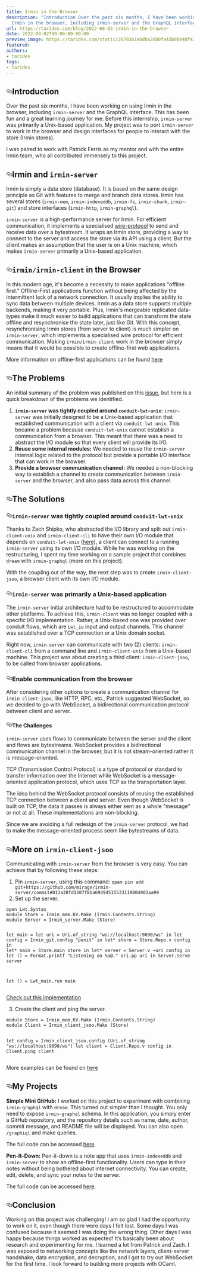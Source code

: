 ```yaml
---
title: Irmin in the Browser
description: "Introduction Over the past six months, I have been working on using
  Irmin in the browser, including irmin-server and the GraphQL interface\u2026"
url: https://tarides.com/blog/2022-08-02-irmin-in-the-browser
date: 2022-08-02T00:00:00-00:00
preview_image: https://tarides.com/static/2878361a6dba26b0fa43b0b048f42cd4/10057/joy_img.jpg
featured:
authors:
- tarides
tags:
- tarides
---
```



<h2 style="position:relative;"><a href="https://tarides.com/feed.xml#introduction" aria-label="introduction permalink" class="anchor before"><svg aria-hidden="true" focusable="false" height="16" version="1.1" viewbox="0 0 16 16" width="16"><path fill-rule="evenodd" d="M4 9h1v1H4c-1.5 0-3-1.69-3-3.5S2.55 3 4 3h4c1.45 0 3 1.69 3 3.5 0 1.41-.91 2.72-2 3.25V8.59c.58-.45 1-1.27 1-2.09C10 5.22 8.98 4 8 4H4c-.98 0-2 1.22-2 2.5S3 9 4 9zm9-3h-1v1h1c1 0 2 1.22 2 2.5S13.98 12 13 12H9c-.98 0-2-1.22-2-2.5 0-.83.42-1.64 1-2.09V6.25c-1.09.53-2 1.84-2 3.25C6 11.31 7.55 13 9 13h4c1.45 0 3-1.69 3-3.5S14.5 6 13 6z"></path></svg></a>Introduction</h2>
<p>Over the past six months, I have been working on using Irmin in the browser, including <code>irmin-server</code> and the GraphQL interface. This has been fun and a great learning journey for me. Before this internship, <code>irmin-server</code> was primarily a Unix-based application. My project was to port <code>irmin-server</code> to work in the browser and design interfaces for people to interact with the store (Irmin stores).</p>
<p>I was paired to work with Patrick Ferris as my mentor and with the entire Irmin team, who all contributed immensely to this project.</p>
<h2 style="position:relative;"><a href="https://tarides.com/feed.xml#irmin-and-irmin-server" aria-label="irmin and irmin server permalink" class="anchor before"><svg aria-hidden="true" focusable="false" height="16" version="1.1" viewbox="0 0 16 16" width="16"><path fill-rule="evenodd" d="M4 9h1v1H4c-1.5 0-3-1.69-3-3.5S2.55 3 4 3h4c1.45 0 3 1.69 3 3.5 0 1.41-.91 2.72-2 3.25V8.59c.58-.45 1-1.27 1-2.09C10 5.22 8.98 4 8 4H4c-.98 0-2 1.22-2 2.5S3 9 4 9zm9-3h-1v1h1c1 0 2 1.22 2 2.5S13.98 12 13 12H9c-.98 0-2-1.22-2-2.5 0-.83.42-1.64 1-2.09V6.25c-1.09.53-2 1.84-2 3.25C6 11.31 7.55 13 9 13h4c1.45 0 3-1.69 3-3.5S14.5 6 13 6z"></path></svg></a>Irmin and <code>irmin-server</code></h2>
<p>Irmin is simply a data store (database). It is based on the same design principle as Git with features to merge and branch data stores. Irmin has several stores (<code>irmin-mem</code>, <code>irmin-indexeddb</code>, <code>irmin-fs</code>, <code>irmin-chunk</code>, <code>irmin-git</code>) and store interfaces (<code>irmin-http</code>, <code>irmin-graphql</code>).</p>
<p><code>irmin-server</code> is a high-performance server for Irmin. For efficient communication, it implements a specialised <a href="https://github.com/mirage/irmin-server/blob/master/PROTOCOL.md">wire-protocol</a> to send and receive data over a bytestream. It wraps an Irmin store, providing a way to connect to the server and access the store via its API using a client. But the client makes an assumption that the user is on a Unix machine, which makes <code>irmin-server</code> primarily a Unix-based application.</p>
<h2 style="position:relative;"><a href="https://tarides.com/feed.xml#irminirmin-client-in-the-browser" aria-label="irminirmin client in the browser permalink" class="anchor before"><svg aria-hidden="true" focusable="false" height="16" version="1.1" viewbox="0 0 16 16" width="16"><path fill-rule="evenodd" d="M4 9h1v1H4c-1.5 0-3-1.69-3-3.5S2.55 3 4 3h4c1.45 0 3 1.69 3 3.5 0 1.41-.91 2.72-2 3.25V8.59c.58-.45 1-1.27 1-2.09C10 5.22 8.98 4 8 4H4c-.98 0-2 1.22-2 2.5S3 9 4 9zm9-3h-1v1h1c1 0 2 1.22 2 2.5S13.98 12 13 12H9c-.98 0-2-1.22-2-2.5 0-.83.42-1.64 1-2.09V6.25c-1.09.53-2 1.84-2 3.25C6 11.31 7.55 13 9 13h4c1.45 0 3-1.69 3-3.5S14.5 6 13 6z"></path></svg></a><code>irmin/irmin-client</code> in the Browser</h2>
<p>In this modern age, it's become a necessity to make applications &quot;offline first.&quot; Offline-First applications function without being affected by the intermittent lack of a network connection. It usually implies the ability to sync data between multiple devices. Irmin as a data store supports multiple backends, making it very portable. Plus, Irmin's mergeable replicated data-types make it much easier to build applications that can transform the state offline and resynchronise the state later, just like Git. With this concept, resynchronising Irmin stores (from server to client) is much simpler on <code>irmin-server</code>, which implements a specialised wire protocol for efficient communication. Making <code>irmin/irmin-client</code> work in the browser simply means that it would be possible to create offline-first web applications.</p>
<p>More information on offline-first applications can be found <a href="https://2022.ecoop.org/home/plf-2022">here</a></p>
<h2 style="position:relative;"><a href="https://tarides.com/feed.xml#the-problems" aria-label="the problems permalink" class="anchor before"><svg aria-hidden="true" focusable="false" height="16" version="1.1" viewbox="0 0 16 16" width="16"><path fill-rule="evenodd" d="M4 9h1v1H4c-1.5 0-3-1.69-3-3.5S2.55 3 4 3h4c1.45 0 3 1.69 3 3.5 0 1.41-.91 2.72-2 3.25V8.59c.58-.45 1-1.27 1-2.09C10 5.22 8.98 4 8 4H4c-.98 0-2 1.22-2 2.5S3 9 4 9zm9-3h-1v1h1c1 0 2 1.22 2 2.5S13.98 12 13 12H9c-.98 0-2-1.22-2-2.5 0-.83.42-1.64 1-2.09V6.25c-1.09.53-2 1.84-2 3.25C6 11.31 7.55 13 9 13h4c1.45 0 3-1.69 3-3.5S14.5 6 13 6z"></path></svg></a>The Problems</h2>
<p>An initial summary of the problem was published on this <a href="https://github.com/mirage/irmin-server/issues/46">issue</a>, but here is a quick breakdown of the problems we identified.</p>
<ol>
<li><strong><code>irmin-server</code> was tightly coupled around <code>conduit-lwt-unix</code>:</strong> <code>irmin-server</code> was initially designed to be a Unix-based application that established communication with a client via <code>conduit-lwt-unix</code>. This became a problem because <code>conduit-lwt-unix</code> cannot establish a communication from a browser. This meant that there was a need to abstract the I/O module so that every client will provide its I/O.</li>
<li><strong>Reuse some internal modules:</strong> We needed to reuse the <code>irmin-server</code> internal logic related to the protocol but provide a portable I/O interface that can work in the browser.</li>
<li><strong>Provide a browser communication channel:</strong> We needed a non-blocking way to establish a channel to create communication between <code>irmin-server</code> and the browser, and also pass data across this channel.</li>
</ol>
<h2 style="position:relative;"><a href="https://tarides.com/feed.xml#the-solutions" aria-label="the solutions permalink" class="anchor before"><svg aria-hidden="true" focusable="false" height="16" version="1.1" viewbox="0 0 16 16" width="16"><path fill-rule="evenodd" d="M4 9h1v1H4c-1.5 0-3-1.69-3-3.5S2.55 3 4 3h4c1.45 0 3 1.69 3 3.5 0 1.41-.91 2.72-2 3.25V8.59c.58-.45 1-1.27 1-2.09C10 5.22 8.98 4 8 4H4c-.98 0-2 1.22-2 2.5S3 9 4 9zm9-3h-1v1h1c1 0 2 1.22 2 2.5S13.98 12 13 12H9c-.98 0-2-1.22-2-2.5 0-.83.42-1.64 1-2.09V6.25c-1.09.53-2 1.84-2 3.25C6 11.31 7.55 13 9 13h4c1.45 0 3-1.69 3-3.5S14.5 6 13 6z"></path></svg></a>The Solutions</h2>
<h3 style="position:relative;"><a href="https://tarides.com/feed.xml#irmin-server-was-tightly-coupled-around-conduit-lwt-unix" aria-label="irmin server was tightly coupled around conduit lwt unix permalink" class="anchor before"><svg aria-hidden="true" focusable="false" height="16" version="1.1" viewbox="0 0 16 16" width="16"><path fill-rule="evenodd" d="M4 9h1v1H4c-1.5 0-3-1.69-3-3.5S2.55 3 4 3h4c1.45 0 3 1.69 3 3.5 0 1.41-.91 2.72-2 3.25V8.59c.58-.45 1-1.27 1-2.09C10 5.22 8.98 4 8 4H4c-.98 0-2 1.22-2 2.5S3 9 4 9zm9-3h-1v1h1c1 0 2 1.22 2 2.5S13.98 12 13 12H9c-.98 0-2-1.22-2-2.5 0-.83.42-1.64 1-2.09V6.25c-1.09.53-2 1.84-2 3.25C6 11.31 7.55 13 9 13h4c1.45 0 3-1.69 3-3.5S14.5 6 13 6z"></path></svg></a><code>irmin-server</code> was tightly coupled around <code>conduit-lwt-unix</code></h3>
<p>Thanks to Zach Shipko, who abstracted the I/O library and split out <code>irmin-client-unix</code> and <code>irmin-client-cli</code> to have their own I/O module that depends on <code>conduit-lwt-unix</code> (<a href="https://github.com/mirage/irmin-server/pull/32">here</a>), a client can connect to a running <code>irmin-server</code> using its own I/O module. While he was working on the restructuring, I spent my time working on a sample project that combines <code>dream</code> with <code>irmin-graphql</code> (more on this project).</p>
<p>With the coupling out of the way, the next step was to create <code>irmin-client-jsoo</code>, a browser client with its own I/O module.</p>
<h3 style="position:relative;"><a href="https://tarides.com/feed.xml#irmin-server-was-primarily-a-unix-based-application" aria-label="irmin server was primarily a unix based application permalink" class="anchor before"><svg aria-hidden="true" focusable="false" height="16" version="1.1" viewbox="0 0 16 16" width="16"><path fill-rule="evenodd" d="M4 9h1v1H4c-1.5 0-3-1.69-3-3.5S2.55 3 4 3h4c1.45 0 3 1.69 3 3.5 0 1.41-.91 2.72-2 3.25V8.59c.58-.45 1-1.27 1-2.09C10 5.22 8.98 4 8 4H4c-.98 0-2 1.22-2 2.5S3 9 4 9zm9-3h-1v1h1c1 0 2 1.22 2 2.5S13.98 12 13 12H9c-.98 0-2-1.22-2-2.5 0-.83.42-1.64 1-2.09V6.25c-1.09.53-2 1.84-2 3.25C6 11.31 7.55 13 9 13h4c1.45 0 3-1.69 3-3.5S14.5 6 13 6z"></path></svg></a><code>irmin-server</code> was primarily a Unix-based application</h3>
<p>The <code>irmin-server</code> initial architecture had to be restructured to accommodate other platforms. To achieve this, <code>irmin-client</code> was no longer coupled with a specific I/O implementation. Rather, a Unix-based one was provided over conduit flows, which are <code>Lwt_io</code> input and output channels. This channel was established over a TCP connection or a Unix domain socket.</p>
<p>Right now, <code>irmin-server</code> can communicate with two (2) clients: <code>irmin-client-cli</code> from a command line and <code>irmin-client-unix</code> from a Unix-based machine. This project was about creating a third client: <code>irmin-client-jsoo</code>, to be called from browser applications.</p>
<h3 style="position:relative;"><a href="https://tarides.com/feed.xml#enable-communication-from-the-browser" aria-label="enable communication from the browser permalink" class="anchor before"><svg aria-hidden="true" focusable="false" height="16" version="1.1" viewbox="0 0 16 16" width="16"><path fill-rule="evenodd" d="M4 9h1v1H4c-1.5 0-3-1.69-3-3.5S2.55 3 4 3h4c1.45 0 3 1.69 3 3.5 0 1.41-.91 2.72-2 3.25V8.59c.58-.45 1-1.27 1-2.09C10 5.22 8.98 4 8 4H4c-.98 0-2 1.22-2 2.5S3 9 4 9zm9-3h-1v1h1c1 0 2 1.22 2 2.5S13.98 12 13 12H9c-.98 0-2-1.22-2-2.5 0-.83.42-1.64 1-2.09V6.25c-1.09.53-2 1.84-2 3.25C6 11.31 7.55 13 9 13h4c1.45 0 3-1.69 3-3.5S14.5 6 13 6z"></path></svg></a>Enable communication from the browser</h3>
<p>After considering other options to create a communication channel for <code>irmin-client-jsoo</code>, like HTTP, RPC, etc., Patrick suggested WebSocket, so we decided to go with WebSocket, a bidirectional communication protocol between client and server.</p>
<h4 style="position:relative;"><a href="https://tarides.com/feed.xml#the-challenges" aria-label="the challenges permalink" class="anchor before"><svg aria-hidden="true" focusable="false" height="16" version="1.1" viewbox="0 0 16 16" width="16"><path fill-rule="evenodd" d="M4 9h1v1H4c-1.5 0-3-1.69-3-3.5S2.55 3 4 3h4c1.45 0 3 1.69 3 3.5 0 1.41-.91 2.72-2 3.25V8.59c.58-.45 1-1.27 1-2.09C10 5.22 8.98 4 8 4H4c-.98 0-2 1.22-2 2.5S3 9 4 9zm9-3h-1v1h1c1 0 2 1.22 2 2.5S13.98 12 13 12H9c-.98 0-2-1.22-2-2.5 0-.83.42-1.64 1-2.09V6.25c-1.09.53-2 1.84-2 3.25C6 11.31 7.55 13 9 13h4c1.45 0 3-1.69 3-3.5S14.5 6 13 6z"></path></svg></a>The Challenges</h4>
<p><code>irmin-server</code> uses flows to communicate between the server and the client and flows are bytestreams. WebSocket provides a bidirectional communication channel in the browser, but it is not stream-oriented rather it is message-oriented.</p>
<p>TCP (Transmission Control Protocol) is a type of protocol or standard to transfer information over the Internet while WebSocket is a message-oriented application protocol, which uses TCP as the transportation layer.</p>
<p>The idea behind the WebSocket protocol consists of reusing the established TCP connection between a client and server. Even though WebSocket is built on TCP, the data it passes is always either sent as a whole &quot;message&quot; or not at all. These implementations are non-blocking.</p>
<p>Since we are avoiding a full redesign of the <code>irmin-server</code> protocol, we had to make the message-oriented process seem like bytestreams of data.</p>
<h2 style="position:relative;"><a href="https://tarides.com/feed.xml#more-on-irmin-client-jsoo" aria-label="more on irmin client jsoo permalink" class="anchor before"><svg aria-hidden="true" focusable="false" height="16" version="1.1" viewbox="0 0 16 16" width="16"><path fill-rule="evenodd" d="M4 9h1v1H4c-1.5 0-3-1.69-3-3.5S2.55 3 4 3h4c1.45 0 3 1.69 3 3.5 0 1.41-.91 2.72-2 3.25V8.59c.58-.45 1-1.27 1-2.09C10 5.22 8.98 4 8 4H4c-.98 0-2 1.22-2 2.5S3 9 4 9zm9-3h-1v1h1c1 0 2 1.22 2 2.5S13.98 12 13 12H9c-.98 0-2-1.22-2-2.5 0-.83.42-1.64 1-2.09V6.25c-1.09.53-2 1.84-2 3.25C6 11.31 7.55 13 9 13h4c1.45 0 3-1.69 3-3.5S14.5 6 13 6z"></path></svg></a>More on <code>irmin-client-jsoo</code></h2>
<p>Communicating with <code>irmin-server</code> from the browser is very easy. You can achieve that by following these steps:</p>
<ol>
<li>Pin <code>irmin-server</code>, using this command: <code>opam pin add git+https://github.com/mirage/irmin-server/commit#013a28fd1507f8ba69494515533119804903aa99</code></li>
<li>Set up the server.</li>
</ol>
<div class="gatsby-highlight" data-language="text"><pre class="language-text"><code class="language-text">open Lwt.Syntax
module Store = Irmin_mem.KV.Make (Irmin.Contents.String)
module Server = Irmin_server.Make (Store)

let main =
  let uri = Uri.of_string &quot;ws://localhost:9090/ws&quot; in
  let config = Irmin_git.config &quot;penit&quot; in
  let* store = Store.Repo.v config in
  let* main = Store.main store in
  let* server = Server.v ~uri config in
  let () = Format.printf &quot;Listening on %a@.&quot; Uri.pp uri in
  Server.serve server

let () = Lwt_main.run main</code></pre></div>
<p><a href="https://github.com/dinakajoy/pen-it-down/blob/main/server/server.ml">Check out this implementation</a></p>
<ol start="3">
<li>Create the client and ping the server.</li>
</ol>
<div class="gatsby-highlight" data-language="text"><pre class="language-text"><code class="language-text">module Store = Irmin_mem.KV.Make (Irmin.Contents.String)
module Client = Irmin_client_jsoo.Make (Store)

let config = Irmin_client_jsoo.config (Uri.of_string &quot;ws://localhost:9090/ws&quot;)
let client = Client.Repo.v config in
Client.ping client</code></pre></div>
<p>More examples can be found on <a href="https://github.com/mirage/irmin-server/tree/master/examples">here</a></p>
<h2 style="position:relative;"><a href="https://tarides.com/feed.xml#my-projects" aria-label="my projects permalink" class="anchor before"><svg aria-hidden="true" focusable="false" height="16" version="1.1" viewbox="0 0 16 16" width="16"><path fill-rule="evenodd" d="M4 9h1v1H4c-1.5 0-3-1.69-3-3.5S2.55 3 4 3h4c1.45 0 3 1.69 3 3.5 0 1.41-.91 2.72-2 3.25V8.59c.58-.45 1-1.27 1-2.09C10 5.22 8.98 4 8 4H4c-.98 0-2 1.22-2 2.5S3 9 4 9zm9-3h-1v1h1c1 0 2 1.22 2 2.5S13.98 12 13 12H9c-.98 0-2-1.22-2-2.5 0-.83.42-1.64 1-2.09V6.25c-1.09.53-2 1.84-2 3.25C6 11.31 7.55 13 9 13h4c1.45 0 3-1.69 3-3.5S14.5 6 13 6z"></path></svg></a>My Projects</h2>
<p><strong>Simple Mini GitHub:</strong>
I worked on this project to experiment with combining <code>irmin-graphql</code> with <code>dream</code>. This turned out simpler than I thought. You only need to expose <code>irmin-graphql</code> schema. In this application, you simply enter a GitHub repository, and the repository details such as name, date, author, commit message, and README file will be displayed. You can also open <code>/graphiql</code> and make queries.</p>
<p>The full code can be accessed <a href="https://github.com/dinakajoy/simple_mini_github">here</a>.</p>
<p><strong>Pen-It-Down:</strong>
Pen-it-down is a note app that uses <code>irmin-indexeddb</code> and <code>irmin-server</code> to show an offline-first functionality. Users can type in their notes without being bothered about internet connectivity. You can create, edit, delete, and sync your notes to the server.</p>
<p>The full code can be accessed <a href="https://github.com/dinakajoy/pen-it-down">here</a>.</p>
<h2 style="position:relative;"><a href="https://tarides.com/feed.xml#conclusion" aria-label="conclusion permalink" class="anchor before"><svg aria-hidden="true" focusable="false" height="16" version="1.1" viewbox="0 0 16 16" width="16"><path fill-rule="evenodd" d="M4 9h1v1H4c-1.5 0-3-1.69-3-3.5S2.55 3 4 3h4c1.45 0 3 1.69 3 3.5 0 1.41-.91 2.72-2 3.25V8.59c.58-.45 1-1.27 1-2.09C10 5.22 8.98 4 8 4H4c-.98 0-2 1.22-2 2.5S3 9 4 9zm9-3h-1v1h1c1 0 2 1.22 2 2.5S13.98 12 13 12H9c-.98 0-2-1.22-2-2.5 0-.83.42-1.64 1-2.09V6.25c-1.09.53-2 1.84-2 3.25C6 11.31 7.55 13 9 13h4c1.45 0 3-1.69 3-3.5S14.5 6 13 6z"></path></svg></a>Conclusion</h2>
<p>Working on this project was challenging! I am so glad I had the opportunity to work on it, even though there were days I felt lost. Some days I was confused because it seemed I was doing the wrong thing. Other days I was happy because things worked as expected! It&rsquo;s basically been about research and experimenting for me. I learned a lot from Patrick and Zach. I was exposed to networking concepts like the network layers, client-server handshake, data encryption, and decryption, and I got to try out WebSocket for the first time. I look forward to building more projects with OCaml.</p>
